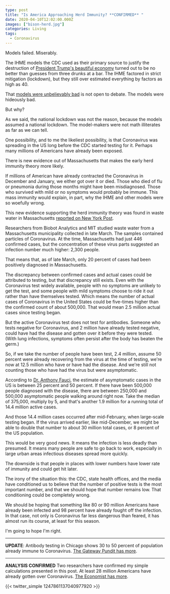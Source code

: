 ```yaml
---
type: post
title: "Is America Approaching Herd Immunity? **CONFIRMED** "
date: 2020-04-10T12:02:00.000Z
images: ["bison-herd.jpg"]
categories: Living
tags:
  - Coronavirus
---
```

Models failed. Miserably. 

The IHME models the CDC used as their primary source to justify the destruction of [President Trump's beautiful economy](https://www.hennessysview.com/posts/2020/president-trumps-humility-is-nearly-perfect/) turned out to be no better than guesses from three drunks at a bar. The IHME factored in strict mitigation (lockdown), but they still over estimated everything by factors as high as 40. 

That [models were unbelievably bad](https://www.hennessysview.com/monkeys-and-bill-gates/) is not open to debate. The models were hideously bad. 

But why? 

As we said, the national lockdown was not the reason, because the models assumed a national lockdown. The model-makers were not math illiterates as far as we can tell. 

One possibility, and to me the likeliest possibility, is that Coronavirus was spreading in the US long before the CDC started testing for it. Perhaps many millions of Americans have already been exposed. 

There is new evidence out of Massachusetts that makes the early herd immunity theory more likely.

If millions of American have already contracted the Coronavirus in December and January, we either got over it or died. Those who died of flu or pneumonia during those months might have been misdiagnosed. Those who survived with mild or no symptoms would probably be immune. This mass immunity would explain, in part, why the IHME and other models were so woefully wrong. 

This new evidence supporting the herd immunity theory was found in waste water in Massachusetts [reported on New York Post](https://nypost.com/2020/04/09/coronavirus-traces-found-in-massachusetts-wastewater/).

Researchers from Biobot Analytics and MIT studied waste water from a Massachusetts municipality collected in late March. The samples contained particles of Coronavirus. At the time, Massachusetts had just 446 confirmed cases, but the concentration of these virus parts suggested an infection number much higher: 2,300 people. 

That means that, as of late March, only 20 percent of cases had been positively diagnosed in Massachusetts. 

The discrepancy between confirmed cases and actual cases could be attributed to testing, but that discrepancy still exists. Even with the Coronavirus test widely available, people with no symptoms are unlikely to get the test, and some people with mild symptoms choose to ride it out rather than have themselves tested. Which means the number of actual cases of Coronavirus in the United States could be five-times higher than the confirmed count of about 500,000. That would mean 2.5 million actual cases since testing began. 

But the active Coronavirus test does not test for antibodies. Someone who tests negative for Coronavirus, and 2 million have already tested negative, could have had the disease and gotten over it before they were tested. (With lung infections, symptoms often persist after the body has beaten the germ.)

So, if we take the number of people have been test, 2.4 million, assume 50 percent were already recovering from the virus at the time of testing, we're now at 12.5 million who have or have had the disease. And we're still not counting those who have had the virus but were asymptomatic. 

According to [Dr. Anthony Fauci](https://www.hennessysview.com/doctor-benway-doctor-fauci/), the estimate of asymptomatic cases in the US is between 25 percent and 50 percent. If there have been 500,000 people diagnosed with the disease, there are between 250,000 and 500,000 asymptomatic people walking around right now. Take the median of 375,000, multiply by 5, and that's another 1.9 million for a running total of 14.4 million active cases. 

And those 14.4 million cases occurred after mid-February, when large-scale testing began. If the virus arrived earlier, like mid-December, we might be able to double that number to about 30 million total cases, or 8 percent of the US population. 

This would be very good news. It means the infection is less deadly than presumed. It means many people are safe to go back to work, especially in large urban areas infectious diseases spread more quickly.

The downside is that people in places with lower numbers have lower rate of immunity and could get hit later. 

The irony of the situation this: the CDC, state health offices, and the media have conditioned us to believe that the number of positive tests is the most important number, and that we should hope that number remains low. That conditioning could be completely wrong. 

We should be hoping that something like 80 or 90 million Americans have already been infected and 98 percent have already fought off the infection. In that case, not only is Coronavirus far less dangerous than feared, it has almost run its course, at least for this season. 

I'm going to hope I'm right.  

---
**UPDATE**: Antibody testing in Chicago shows 30 to 50 percent of population already immune to Coronavirus. [The Gateway Pundit has more](https://www.thegatewaypundit.com/2020/04/report-30-50-patients-chicago-tested-covid-19-already-antibodies-system/). 

---
**ANALYSIS CONFIRMED** Two researchers have confirmed my simple calculations presented in this post. At least 28 million Americans have already gotten over Coronavirus. [The Economist has more](https://www.economist.com/graphic-detail/2020/04/11/why-a-study-showing-that-covid-19-is-everywhere-is-good-news). 

{{< twitter_simple  1247861137040977920 >}}